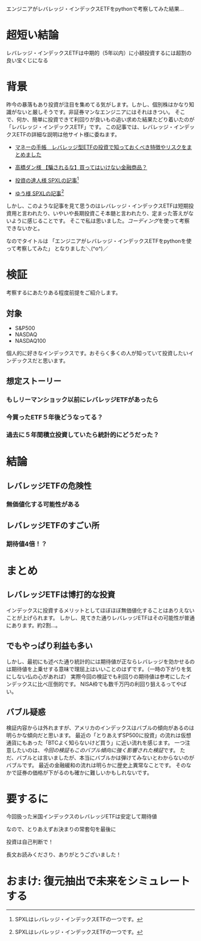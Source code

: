 エンジニアがレバレッジ・インデックスETFをpythonで考察してみた結果...

# 超短い結論
レバレッジ・インデックスETFは中期的（5年以内）に小額投資するには超割の良い宝くじになる

# 背景
昨今の暴落もあり投資が注目を集めてる気がします。しかし、個別株はかなり知識がないと厳しそうです。非証券マンなエンジニアにはそれはきつい。
そこで、何か、簡単に投資できて利回りが良いもの追い求めた結果たどり着いたのが「レバレッジ・インデックスETF」です。
この記事では、レバレッジ・インデックスETFの詳細な説明は他サイト様に委ねます。

- [マネーの手帳　レバレッジ型ETFの投資で知っておくべき特徴やリスクをまとめました](https://www.crowdport.jp/money-notebook/833/#:~:text=%E3%83%AC%E3%83%90%E3%83%AC%E3%83%83%E3%82%B8%E5%9E%8BETF%E3%81%A8%E3%81%AF%E3%80%81%E6%9D%B1%E8%A8%BC1%E9%83%A8%E3%81%AB%E4%B8%8A%E5%A0%B4,%E3%81%99%E3%82%8B%E4%B8%8A%E5%A0%B4%E6%8A%95%E8%B3%87%E4%BF%A1%E8%A8%97%E3%81%A7%E3%81%99%E3%80%82)

- [高橋ダン様 【騙されるな】買ってはいけない金融商品？](https://www.youtube.com/watch?v=ecxP6wCQrQg)
- [投資の達人様 SPXLの記事](https://leverage-investment.com/2020/04/23/spxl-stockprice-future/)[^1]
- [ゆう様 SPXLの記事](https://yu-kabu-life.com/2018/11/27/spxl_2)[^1]

[^1]:SPXLはレバレッジ・インデックスETFの一つです。

しかし、このような記事を見て思うのはレバレッジ・インデックスETFは短期投資用と言われたり、いやいや長期投資こそ本髄と言われたり、定まった答えがないように感じることです。
そこで私は思いました。*コーディング*を使って考察できないかと。

なのでタイトルは
「エンジニアがレバレッジ・インデックスETFをpythonを使って考察してみた」
となりました＼(^o^)／

# 検証

考察するにあたりある程度前提をご紹介します。

## 対象
- S&P500
- NASDAQ
- NASDAQ100

個人的に好きなインデックスです。おそらく多くの人が知っていて投資したいインデックスだと思います。

## 想定ストーリー
### もしリーマンショック以前にレバレッジETFがあったら
### 今買ったETF５年後どうなってる？
### 過去に５年間積立投資していたら統計的にどうだった？
# 結論
## レバレッジETFの危険性
### 無価値化する可能性がある

## レバレッジETFのすごい所
### 期待値4倍！？

# まとめ
## レバレッジETFは博打的な投資
インデックスに投資するメリットとしてほぼほぼ無価値化することはありえないことが上げられます。
しかし、見てきた通りレバレッジETFはその可能性が普通にあります。約2割…。

## でもやっぱり利益も多い
しかし、最初にも述べた通り統計的には期待値が正ならレバレッジを効かせるのは期待値を上乗せする意味で理屈上はいいことのはずです。（一時の下がりを気にしない仏の心があれば）
実際今回の検証でも利回りの期待値は参考にしたインデックスに比べ圧倒的です。
NISA枠でも数千万円の利回り狙えるってやばい。

## バブル疑惑
検証内容からは外れますが、アメリカのインデックスはバブルの傾向があるのは明らかな傾向だと思います。
最近の「とりあえずSP500に投資」の流れは仮想通貨にもあった「BTCよく知らないけど買う」に近い流れを感じます。
一つ注意したいのは、*今回の検証もこのバブル傾向に強く影響された検証*です。
ただ、バブルとは言いましたが、本当にバブルかは弾けてみないとわからないのがバブルです。
最近の金融緩和の流れは明らかに歴史上異常なことです。
そのなかで証券の価格が下がるのも確かに難しいかもしれないです。

# 要するに

今回扱った米国インデックスのレバレッジETFは安定して期待値

なので、とりあえずお決まりの常套句を最後に

投資は自己判断で！

長文お読みくださり、ありがとうございました！

# おまけ: 復元抽出で未来をシミュレートする